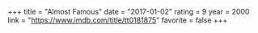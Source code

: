 +++
title = "Almost Famous"
date = "2017-01-02"
rating = 9
year = 2000
link = "https://www.imdb.com/title/tt0181875"
favorite = false
+++

